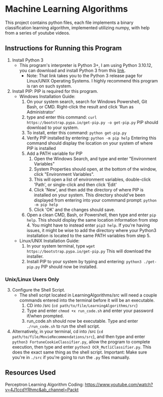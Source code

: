 # Machine Learning Algorithms
This project contains python files, each file implements a binary classification learning algorithm, implemented utilizing numpy, with help from a series of youtube videos.
## Instructions for Running this Program
1. Install Python 3
    - This program's interpreter is Python 3+, I am using Python 3.10.12, you can download and install Python 3 from this [link](https://www.python.org/downloads/source/).
        - Note: That link takes you to the Python 3 release page for Linux/UNIX Operating Systems. I highly recommend this program is ran on such system.
2. Install PIP: PIP is required for this program.
    - Windows Installation Guide:
        1. On your system search, search for Windows Powershell, Git Bash, or CMD. Right-click the result and click 'Run as Administrator'
        2. type and enter this command:
            `curl https://bootstrap.pypa.io/get-pip.py -o get-pip.py`
            PIP should download to your system.
        3. To install, enter this command:
            `python get-pip.py`
        4. Verify PIP installed by entering:
            `python -m pip help`
            Entering this command should display the location on your system of where PIP is installed
        5. Add a PATH variable for PIP
            1. Open the Windows Search, and type and enter "Environment Variables"
            2. System Properties should open, at the bottom of the window, click "Environment Variables".
            3. This will open a list of environment variables, double-click 'Path', or single-click and then click 'Edit'
            4. Click 'New', and then add the directory of where PIP is installed on your system. This directory should've been displayed from entering into your commmand prompt: `python -m pip help`
            5. Click 'OK' and the changes should save.
        6. Open a clean CMD, Bash, or Powershell, then type and enter `pip help`. This should display the same location information from step 4. You might have to instead enter `pip3 help`. If you're having issues, it might be wise to add the directory where your Python3 installation is located to the same PATH variables from step 5.
    - Linux/UNIX Installation Guide:
        1. In your system terminal, type `wget https://bootstrap.pypa.io/get-pip.py`
            This will download the installer.
        2. Install PIP to your system by typing and entering: `python3 ./get-pip.py`
            PIP should now be installed.
### Unix/Linux Users Only
3. Configure the Shell Script.
    - The shell script located in LearningAlgorithms/src will need a couple commands entered into the terminal before it will be an executable.
        1. CD into /src (`cd path/to/file/LearningAlgorithms/src`)
        2. Type and enter `chmod +x run_code.sh` and enter your password if/when prompted.
        3. run_code.sh should now be executable. Type and enter `./run_code.sh` to run the shell script.
4. Alternatively, in your terminal, cd into /src (`cd path/to/file/MovieRecommendations/src`), and then type and enter `python3 FortuneCookieClassifier.py`, allow the program to complete execution, then type and enter `python3 OCR_MutliClassifier.py`. This does the exact same thing as the shell script.
Important: Make sure you're in `./src` if you're going to run the `.py` files manually.
## Resources Used
Perceptron Learning Algorithm Coding:
https://www.youtube.com/watch?v=4J1ccdYRhmc&ab_channel=Packt